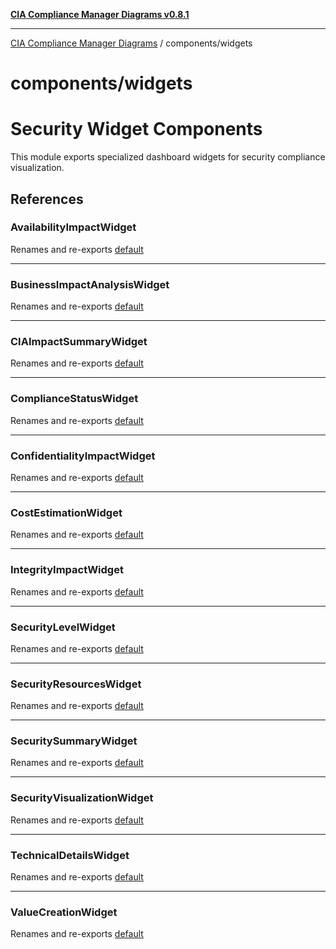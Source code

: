[**CIA Compliance Manager Diagrams v0.8.1**](../../README.md)

***

[CIA Compliance Manager Diagrams](../../modules.md) / components/widgets

# components/widgets

# Security Widget Components

This module exports specialized dashboard widgets for security compliance visualization.

## References

### AvailabilityImpactWidget

Renames and re-exports [default](AvailabilityImpactWidget/functions/default.md)

***

### BusinessImpactAnalysisWidget

Renames and re-exports [default](BusinessImpactAnalysisWidget/functions/default.md)

***

### CIAImpactSummaryWidget

Renames and re-exports [default](CIAImpactSummaryWidget/functions/default.md)

***

### ComplianceStatusWidget

Renames and re-exports [default](ComplianceStatusWidget/functions/default.md)

***

### ConfidentialityImpactWidget

Renames and re-exports [default](ConfidentialityImpactWidget/functions/default.md)

***

### CostEstimationWidget

Renames and re-exports [default](CostEstimationWidget/functions/default.md)

***

### IntegrityImpactWidget

Renames and re-exports [default](IntegrityImpactWidget/functions/default.md)

***

### SecurityLevelWidget

Renames and re-exports [default](SecurityLevelWidget/functions/default.md)

***

### SecurityResourcesWidget

Renames and re-exports [default](SecurityResourcesWidget/functions/default.md)

***

### SecuritySummaryWidget

Renames and re-exports [default](SecuritySummaryWidget/functions/default.md)

***

### SecurityVisualizationWidget

Renames and re-exports [default](SecurityVisualizationWidget/functions/default.md)

***

### TechnicalDetailsWidget

Renames and re-exports [default](TechnicalDetailsWidget/functions/default.md)

***

### ValueCreationWidget

Renames and re-exports [default](ValueCreationWidget/functions/default.md)

